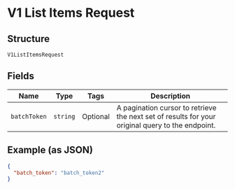 
# V1 List Items Request

## Structure

`V1ListItemsRequest`

## Fields

| Name | Type | Tags | Description |
|  --- | --- | --- | --- |
| `batchToken` | `string` | Optional | A pagination cursor to retrieve the next set of results for your<br>original query to the endpoint. |

## Example (as JSON)

```json
{
  "batch_token": "batch_token2"
}
```

